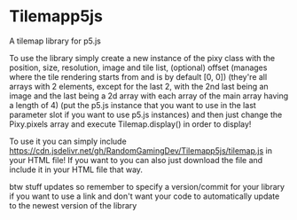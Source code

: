 # Tilemapp5js
A tilemap library for p5.js

To use the library simply create a new instance of the pixy class with the position, size, resolution, image and tile list, (optional) offset (manages where the tile rendering starts from and is by default [0, 0]) (they're all arrays with 2 elements, except for the last 2, with the 2nd last being an image and the last being a 2d array with each array of the main array having a length of 4) (put the p5.js instance that you want to use in the last parameter slot if you want to use p5.js instances) and then just change the Pixy.pixels array and execute Tilemap.display() in order to display!

To use it you can simply include https://cdn.jsdelivr.net/gh/RandomGamingDev/Tilemapp5js/tilemap.js in your HTML file! If you want to you can also just download the file and include it in your HTML file that way.

btw stuff updates so remember to specify a version/commit for your library if you want to use a link and don't want your code to automatically update to the newest version of the library


